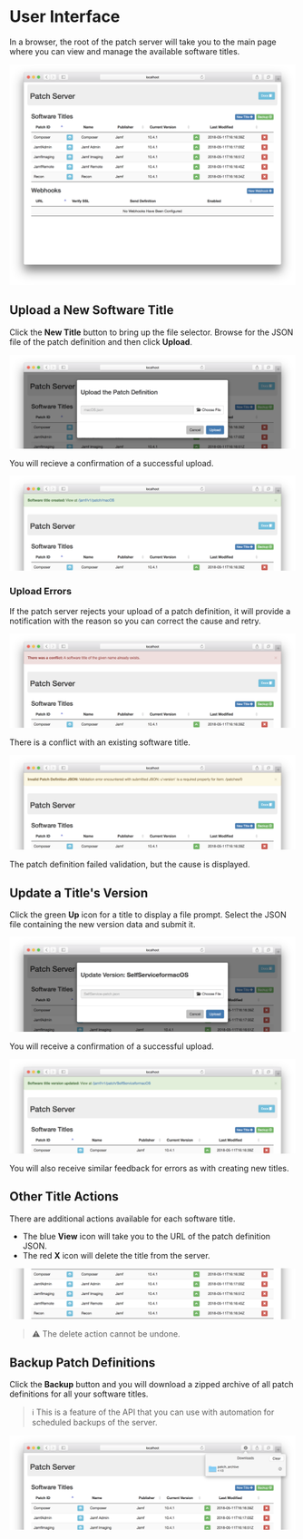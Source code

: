# User Interface

In a browser, the root of the patch server will take you to the main page where you can view and manage the available software titles.

![](../images/gui_01_index.png)

## Upload a New Software Title

Click the **New Title** button to bring up the file selector. Browse for the JSON file of the patch definition and then click **Upload**.

![](../images/gui_02_new_title.png)

You will recieve a confirmation of a successful upload.

![](../images/gui_03_title_created.png)

### Upload Errors

If the patch server rejects your upload of a patch definition, it will provide a notification with the reason so you can correct the cause and retry.

![](../images/gui_04_title_conflict.png)

There is a conflict with an existing software title.

![](../images/gui_05_title_error.png)

The patch definition failed validation, but the cause is displayed.

## Update a Title's Version

Click the green **Up** icon for a title to display a file prompt. Select the JSON file containing the new version data and submit it.

![](../images/gui_06_title_update.png)

You will receive a confirmation of a successful upload.

![](../images/gui_07_title_updated.png)

You will also receive similar feedback for errors as with creating new titles.

## Other Title Actions

There are additional actions available for each software title.

- The blue **View** icon will take you to the URL of the patch definition JSON.
- The red **X** icon will delete the title from the server.

![](../images/gui_08_actions.png)

> :warning: The delete action cannot be undone.

## Backup Patch Definitions

Click the **Backup** button and you will download a zipped archive of all patch
definitions for all your software titles.

> :information_source: This is a feature of the API that you can use with automation for scheduled backups of the server.

![](../images/gui_09_backups.png)

